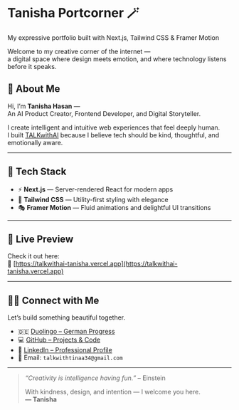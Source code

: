 # Tanisha Portcorner 🪄  
My expressive portfolio built with Next.js, Tailwind CSS & Framer Motion

Welcome to my creative corner of the internet —  
a digital space where design meets emotion, and where technology listens before it speaks.

## 👋 About Me  
Hi, I’m **Tanisha Hasan** —  
An AI Product Creator, Frontend Developer, and Digital Storyteller.

I create intelligent and intuitive web experiences that feel deeply human.  
I built [TALKwithAI](https://talkwithai-tanisha.vercel.app) because I believe tech should be kind, thoughtful, and emotionally aware.

---

## 🔧 Tech Stack  
- ⚡ **Next.js** — Server-rendered React for modern apps  
- 🎨 **Tailwind CSS** — Utility-first styling with elegance  
- 🎭 **Framer Motion** — Fluid animations and delightful UI transitions

---

## 🚀 Live Preview  
Check it out here:  
🔗 [https://talkwithai-tanisha.vercel.app](https://talkwithai-tanisha.vercel.app)

---

## 🙋‍♀️ Connect with Me  
Let’s build something beautiful together.

- 🇩🇪 [Duolingo – German Progress](https://www.duolingo.com/profile/rehamm_.D)  
- 💻 [GitHub – Projects & Code](https://github.com/rehamm-D)  
- 🧠 [LinkedIn – Professional Profile](https://www.linkedin.com/in/tanisha-shaikh-46b322232)  
- 📩 Email: `talkwithtinaa34@gmail.com`

---

> _“Creativity is intelligence having fun.”_ – Einstein  
>  
> With kindness, design, and intention — I welcome you here.  
> **— Tanisha**


